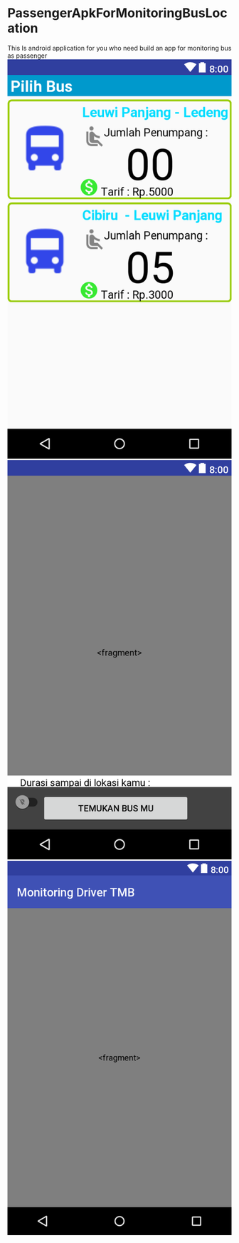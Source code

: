 # PassengerApkForMonitoringBusLocation
This Is android application for you who need build an app for monitoring bus as passenger
![alt tag](https://github.com/exp-technology/PassengerApkForMonitoringBusLocation/blob/master/Monitoring_damri.png?raw=true)
![alt tag](https://github.com/exp-technology/PassengerApkForMonitoringBusLocation/blob/master/Monitoring_damri2.png?raw=true)
![alt tag](https://github.com/exp-technology/PassengerApkForMonitoringBusLocation/blob/master/driver_damri.png?raw=true)
